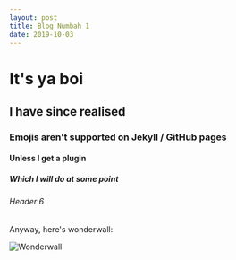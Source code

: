 ```yaml
---
layout: post
title: Blog Numbah 1
date: 2019-10-03
---
```


# It's ya boi
## I have since realised
### Emojis aren't supported on Jekyll / GitHub pages
#### Unless I get a plugin
##### Which I will do at some point
###### Header 6

Anyway, here's wonderwall:

![Wonderwall](https://i.pinimg.com/736x/45/b9/e6/45b9e62d3f51b26977f550f40d713642--rainbow-room-kids-a-rainbow.jpg)
